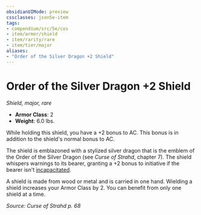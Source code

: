 ```yaml
---
obsidianUIMode: preview
cssclasses: json5e-item
tags:
- compendium/src/5e/cos
- item/armor/shield
- item/rarity/rare
- item/tier/major
aliases: 
- "Order of the Silver Dragon +2 Shield"
---
```

# Order of the Silver Dragon +2 Shield
*Shield, major, rare*  

- **Armor Class**: 2
- **Weight**: 6.0 lbs.

While holding this shield, you have a +2 bonus to AC. This bonus is in addition to the shield's normal bonus to AC.

The shield is emblazoned with a stylized silver dragon that is the emblem of the Order of the Silver Dragon (see *Curse of Strahd*, chapter 7). The shield whispers warnings to its bearer, granting a +2 bonus to initiative if the bearer isn't [incapacitated](z_compendium/rules/conditions.md#incapacitated).

A shield is made from wood or metal and is carried in one hand. Wielding a shield increases your Armor Class by 2. You can benefit from only one shield at a time.

*Source: Curse of Strahd p. 68*